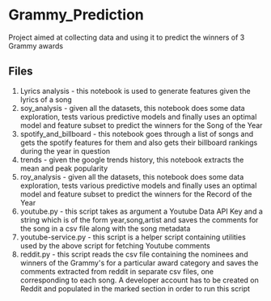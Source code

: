 # Grammy_Prediction
Project aimed at collecting data and using it to predict the winners of 3 Grammy awards

## Files 
1) Lyrics analysis - this notebook is used to generate features given the lyrics of a song
2) soy_analysis - given all the datasets, this notebook does some data exploration, tests various predictive models and finally uses an optimal model and feature subset to predict the winners for the Song of the Year
3) spotify_and_billboard - this notebook goes through a list of songs and gets the spotify features for them and also gets their billboard rankings during the year in question
4) trends - given the google trends history, this notebook extracts the mean and peak popularity
5) roy_analysis - given all the datasets, this notebook does some data exploration, tests various predictive models and finally uses an optimal model and feature subset to predict the winners for the Record of the Year
6) youtube.py - this script takes as argument a Youtube Data API Key and a string which is of the form year,song,artist and saves the comments for the song in a csv file along with the song metadata
7) youtube-service.py - this script is a helper script containing utilities used by the above script for fetching Youtube comments
8) reddit.py - this script reads the csv file containing the nominees and winners of the Grammy's for a particular award category and saves the comments extracted from reddit in separate csv files, one corresponding to each song. A developer account has to be created on Reddit and populated in the marked section in order to run this script